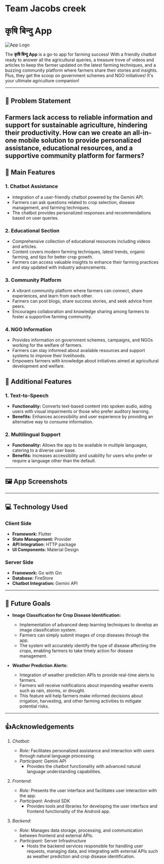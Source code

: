 # Team Jacobs creek
# कृषि बिन्दु App

![App Logo](https://avatars.githubusercontent.com/u/156350980?s=200&v=4)

The **कृषि बिन्दु App** is a go-to app for farming success! With a friendly chatbot ready to answer all the agricultural queries, a treasure trove of videos and articles to keep the farmer updated on the latest farming techniques, and a buzzing community platform where farmers share their stories and insights. Plus, they get the scoop on government schemes and NGO initiatives! It's your ultimate agriculture companion!

---

## 📝 Problem Statement 

Farmers lack access to reliable information and support for sustainable agriculture, hindering their productivity. How can we create an all-in-one mobile solution to provide personalized assistance, educational resources, and a supportive community platform for farmers?
---

## 🚀 Main Features

### 1. Chatbot Assistance
  - Integration of a user-friendly chatbot powered by the Gemini API.
  - Farmers can ask questions related to crop selection, disease management, and farming techniques.
  - The chatbot provides personalized responses and recommendations based on user queries.

### 2. Educational Section
  - Comprehensive collection of educational resources including videos and articles.
  - Content covers modern farming techniques, latest trends, organic farming, and tips for better crop growth.
  - Farmers can access valuable insights to enhance their farming practices and stay updated with industry advancements.

### 3. Community Platform
  - A vibrant community platform where farmers can connect, share experiences, and learn from each other.
  - Farmers can post blogs, share success stories, and seek advice from peers.
  - Encourages collaboration and knowledge sharing among farmers to foster a supportive farming community.

### 4. NGO Information
  - Provides information on government schemes, campaigns, and NGOs working for the welfare of farmers.
  - Farmers can stay informed about available resources and support systems to improve their livelihoods.
  - Empowers farmers with knowledge about initiatives aimed at agricultural development and welfare.

## 🌟 Additional Features

### 1. Text-to-Speech
- **Functionality:** Converts text-based content into spoken audio, aiding users with visual impairments or those who prefer auditory learning.
- **Benefits:** Enhances accessibility and user experience by providing an alternative way to consume information.

### 2. Multilingual Support
- **Functionality:** Allows the app to be available in multiple languages, catering to a diverse user base.
- **Benefits:** Increases accessibility and usability for users who prefer or require a language other than the default.

---

## 🖼️ App Screenshots

<!-- <div style="display:flex; justify-content:center; overflow-x: auto; flex-wrap: nowrap; width: 100%;">
  <img src="https://github.com/GSC-IIIT-Kota/Client/blob/master/assets/Screeshots/WhatsApp%20Image%202024-03-05%20at%2012.28.55%20PM.jpeg" style="width: 150px; margin: 5px;">
  <img src="https://github.com/GSC-IIIT-Kota/Client/blob/master/assets/Screeshots/WhatsApp%20Image%202024-03-05%20at%2012.28.54%20PM.jpeg" style="width: 150px; margin: 5px;">
  <img src="https://github.com/GSC-IIIT-Kota/Client/blob/master/assets/Screeshots/WhatsApp%20Image%202024-03-05%20at%2012.28.54%20PM%20(2).jpeg" style="width: 150px; margin: 5px;">
  <img src="https://github.com/GSC-IIIT-Kota/Client/blob/master/assets/Screeshots/WhatsApp%20Image%202024-03-05%20at%2012.28.54%20PM%20(1).jpeg" style="width: 150px; margin: 5px;">  
  <img src="https://github.com/GSC-IIIT-Kota/Client/blob/master/assets/Screeshots/WhatsApp%20Image%202024-03-05%20at%2012.28.49%20PM.jpeg" style="width: 150px; margin: 5px;">  
</div> -->



---

## 💻 Technology Used

### Client Side
- **Framework:** Flutter
- **State Management:** Provider
- **API Integration:** HTTP package
- **UI Components:** Material Design

### Server Side
- **Framework:** Go with Gin
- **Database:** FireStore
- **Chatbot Integration:** Gemini API

---

## 🎯 Future Goals

- **Image Classification for Crop Disease Identification:** 
  - Implementation of advanced deep learning techniques to develop an image classification system.
  - Farmers can simply submit images of crop diseases through the app.
  - The system will accurately identify the type of disease affecting the crops, enabling farmers to take timely action for disease management.

- **Weather Prediction Alerts:** 
  - Integration of weather prediction APIs to provide real-time alerts to farmers.
  - Farmers will receive notifications about impending weather events such as rain, storms, or drought.
  - This feature will help farmers make informed decisions about irrigation, harvesting, and other farming activities to mitigate potential risks.

---

## 👍Acknowledgements
1. *Chatbot:*
   - *Role:* Facilitates personalized assistance and interaction with users through natural language processing.
   - *Participant:* Gemini API
     - Provides the chatbot functionality with advanced natural language understanding capabilities.
   
2. *Frontend:*
   - *Role:* Presents the user interface and facilitates user interaction with the app.
   - *Participant:* Android SDK
     - Provides tools and libraries for developing the user interface and frontend functionality of the Android app.
   
3. *Backend:*
   - *Role:* Manages data storage, processing, and communication between frontend and external APIs.
   - *Participant:* Server Infrastructure
     - Hosts the backend services responsible for handling user requests, managing data, and integrating with external APIs such as weather prediction and crop disease identification.